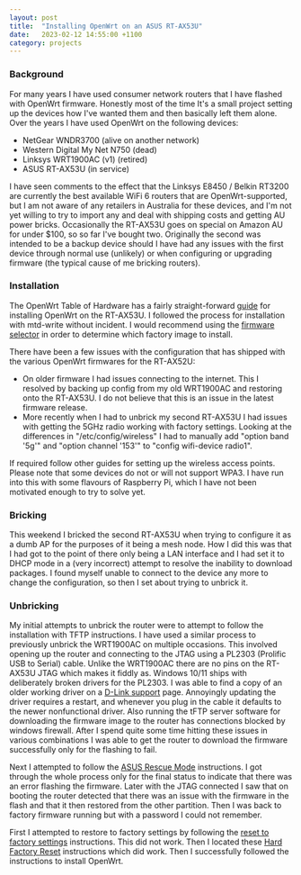 ```yaml
---
layout: post
title:  "Installing OpenWrt on an ASUS RT-AX53U"
date:   2023-02-12 14:55:00 +1100
category: projects
---
```

<h3>Background</h3>

For many years I have used consumer network routers that I have flashed with OpenWrt firmware.
Honestly most of the time It's a small project setting up the devices how I've wanted them and then 
basically left them alone. Over the years I have used OpenWrt on the following devices:

<ul>
<li>NetGear WNDR3700 (alive on another network)</li>
<li>Western Digital My Net N750 (dead)</li>
<li>Linksys WRT1900AC (v1) (retired)</li>
<li>ASUS RT-AX53U (in service)</li>
</ul>

I have seen comments to the effect that the Linksys E8450 / Belkin RT3200 are currently the best available 
WiFi 6 routers that are OpenWrt-supported, but I am not aware of any retailers in Australia for these 
devices, and I'm not yet willing to try to import any and deal with shipping costs and getting AU power 
bricks. Occasionally the RT-AX53U goes on special on Amazon AU for under $100, so so far I've bought two. 
Originally the second was intended to be a backup device should I have had any issues with the first 
device through normal use (unlikely) or when configuring or upgrading firmware (the typical cause of me 
bricking routers).

<h3>Installation</h3>

The OpenWrt Table of Hardware has a fairly straight-forward <a href="https://openwrt.org/toh/asus/rt-ax53u">
guide</a> for installing OpenWrt on the RT-AX53U. I followed the process for installation with mtd-write 
without incident. I would recommend using the <a href="https://firmware-selector.openwrt.org/">
firmware selector</a> in order to determine which factory image to install.

There have been a few issues with the configuration that has shipped with the various OpenWrt firmwares 
for the RT-AX52U:
<ul>
<li>On older firmware I had issues connecting to the internet. This I resolved by backing up config from 
my old WRT1900AC and restoring onto the RT-AX53U. I do not believe that this is an issue in the latest 
firmware release.</li> 
<li>More recently when I had to unbrick my second RT-AX53U I had issues with getting the 5GHz radio 
working with factory settings. Looking at the differences in "/etc/config/wireless" I had to manually add 
"option band '5g'" and "option channel '153'" to "config wifi-device radio1".</li>
</ul>

If required follow other guides for setting up the wireless access points. Please note that some devices 
do not or will not support WPA3. I have run into this with some flavours of Raspberry Pi, which I have not 
been motivated enough to try to solve yet.

<h3>Bricking</h3>

This weekend I bricked the second RT-AX53U when trying to configure it as a dumb AP for the purposes of it 
being a mesh node. How I did this was that I had got to the point of there only being a LAN interface and 
I had set it to DHCP mode in a (very incorrect) attempt to resolve the inability to download packages. I 
found myself unable to connect to the device any more to change the configuration, so then I set about 
trying to unbrick it.

<h3>Unbricking</h3>

My initial attempts to unbrick the router were to attempt to follow the installation with TFTP 
instructions. I have used a similar process to previously unbrick the WRT1900AC on multiple occasions. 
This involved opening up the router and connecting to the JTAG using a PL2303 (Prolific USB to Serial) 
cable. Unlike the WRT1900AC there are no pins on the RT-AX53U JTAG which makes it fiddly as. Windows 10/11 ships with deliberately broken drivers for the PL2303. I was able to find 
a copy of an older working driver on a <a href="http://support.dlink.com.au/Download/download.aspx?product=DGS-3630-28PC">
D-Link support</a> page. Annoyingly updating the driver requires a restart, and whenever you plug in 
the cable it defaults to the newer nonfunctional driver. Also running the tFTP server software for 
downloading the firmware image to the router has connections blocked by windows firewall. After I spend 
quite some time hitting these issues in various combinations I was able to get the router to download the 
firmware successfully only for the flashing to fail.

Next I attempted to follow the <a href="https://www.asus.com/support/FAQ/1000814/">ASUS Rescue Mode</a> 
instructions. I got through the whole process only for the final status to indicate that there was 
an error flashing the firmware. Later with the JTAG connected I saw that on booting the router detected 
that there was an issue with the firmware in the flash and that it then restored from the other partition. 
Then I was back to factory firmware running but with a password I could not remember.

First I attempted to restore to factory settings by following the 
<a href="https://www.asus.com/support/FAQ/1044653/">reset to factory settings</a> instructions. This 
did not work. Then I located these <a href="https://www.asus.com/support/FAQ/1039077/">Hard Factory 
Reset</a> instructions which did work. Then I successfully followed the instructions to install OpenWrt.